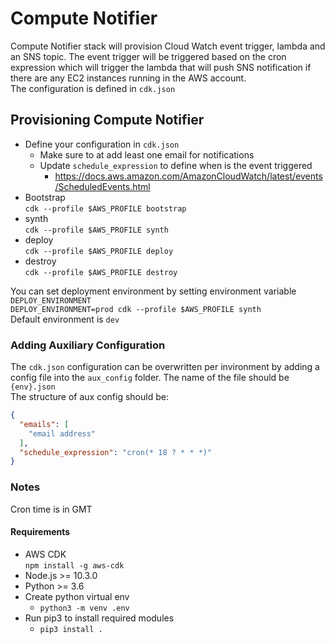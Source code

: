 # Compute Notifier

Compute Notifier stack will provision Cloud Watch event trigger, lambda and an SNS topic.
The event trigger will be triggered based on the cron expression which will trigger the lambda
that will push SNS notification if there are any EC2 instances running in the AWS account.  
The configuration is defined in `cdk.json`  

## Provisioning Compute Notifier
* Define your configuration in `cdk.json`
    * Make sure to at add least one email for notifications
    * Update `schedule_expression` to define when is the event triggered
        * https://docs.aws.amazon.com/AmazonCloudWatch/latest/events/ScheduledEvents.html
* Bootstrap  
`cdk --profile $AWS_PROFILE bootstrap`
* synth  
`cdk --profile $AWS_PROFILE synth`
* deploy  
`cdk --profile $AWS_PROFILE deploy`
* destroy  
`cdk --profile $AWS_PROFILE destroy`  

You can set deployment environment by setting environment variable `DEPLOY_ENVIRONMENT`  
`DEPLOY_ENVIRONMENT=prod cdk --profile $AWS_PROFILE synth`  
Default environment is `dev`

### Adding Auxiliary Configuration
The `cdk.json` configuration can be overwritten per invironment by adding a config file into
the `aux_config` folder.  The name of the file should be `{env}.json`  
The structure of aux config should be:  

```json
{
  "emails": [
    "email address"
  ],
  "schedule_expression": "cron(* 18 ? * * *)"
}
``` 


### Notes
Cron time is in GMT

#### Requirements
* AWS CDK  
`npm install -g aws-cdk`
* Node.js >= 10.3.0
* Python >= 3.6 
* Create python virtual env
    * `python3 -m venv .env`
* Run pip3 to install required modules
    * `pip3 install .`